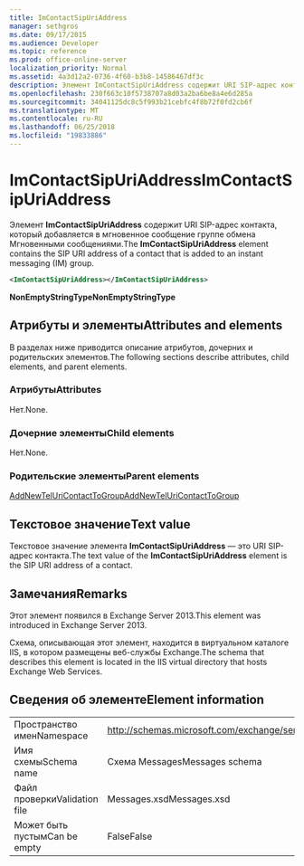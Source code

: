 ```yaml
---
title: ImContactSipUriAddress
manager: sethgros
ms.date: 09/17/2015
ms.audience: Developer
ms.topic: reference
ms.prod: office-online-server
localization_priority: Normal
ms.assetid: 4a3d12a2-0736-4f60-b3b8-14586467df3c
description: Элемент ImContactSipUriAddress содержит URI SIP-адрес контакта, который добавляется в мгновенное сообщение группе обмена Мгновенными сообщениями.
ms.openlocfilehash: 230f663c10f5738707a8d03a2ba6be8a4e6d285a
ms.sourcegitcommit: 34041125dc8c5f993b21cebfc4f8b72f0fd2cb6f
ms.translationtype: MT
ms.contentlocale: ru-RU
ms.lasthandoff: 06/25/2018
ms.locfileid: "19833886"
---
```

# <a name="imcontactsipuriaddress"></a><span data-ttu-id="ba55b-103">ImContactSipUriAddress</span><span class="sxs-lookup"><span data-stu-id="ba55b-103">ImContactSipUriAddress</span></span>

<span data-ttu-id="ba55b-104">Элемент **ImContactSipUriAddress** содержит URI SIP-адрес контакта, который добавляется в мгновенное сообщение группе обмена Мгновенными сообщениями.</span><span class="sxs-lookup"><span data-stu-id="ba55b-104">The **ImContactSipUriAddress** element contains the SIP URI address of a contact that is added to an instant messaging (IM) group.</span></span> 
  
```XML
<ImContactSipUriAddress></ImContactSipUriAddress>
```

 <span data-ttu-id="ba55b-105">**NonEmptyStringType**</span><span class="sxs-lookup"><span data-stu-id="ba55b-105">**NonEmptyStringType**</span></span>
## <a name="attributes-and-elements"></a><span data-ttu-id="ba55b-106">Атрибуты и элементы</span><span class="sxs-lookup"><span data-stu-id="ba55b-106">Attributes and elements</span></span>

<span data-ttu-id="ba55b-107">В разделах ниже приводится описание атрибутов, дочерних и родительских элементов.</span><span class="sxs-lookup"><span data-stu-id="ba55b-107">The following sections describe attributes, child elements, and parent elements.</span></span>
  
### <a name="attributes"></a><span data-ttu-id="ba55b-108">Атрибуты</span><span class="sxs-lookup"><span data-stu-id="ba55b-108">Attributes</span></span>

<span data-ttu-id="ba55b-109">Нет.</span><span class="sxs-lookup"><span data-stu-id="ba55b-109">None.</span></span>
  
### <a name="child-elements"></a><span data-ttu-id="ba55b-110">Дочерние элементы</span><span class="sxs-lookup"><span data-stu-id="ba55b-110">Child elements</span></span>

<span data-ttu-id="ba55b-111">Нет.</span><span class="sxs-lookup"><span data-stu-id="ba55b-111">None.</span></span>
  
### <a name="parent-elements"></a><span data-ttu-id="ba55b-112">Родительские элементы</span><span class="sxs-lookup"><span data-stu-id="ba55b-112">Parent elements</span></span>

[<span data-ttu-id="ba55b-113">AddNewTelUriContactToGroup</span><span class="sxs-lookup"><span data-stu-id="ba55b-113">AddNewTelUriContactToGroup</span></span>](addnewteluricontacttogroup.md)
  
## <a name="text-value"></a><span data-ttu-id="ba55b-114">Текстовое значение</span><span class="sxs-lookup"><span data-stu-id="ba55b-114">Text value</span></span>

<span data-ttu-id="ba55b-115">Текстовое значение элемента **ImContactSipUriAddress** — это URI SIP-адрес контакта.</span><span class="sxs-lookup"><span data-stu-id="ba55b-115">The text value of the **ImContactSipUriAddress** element is the SIP URI address of a contact.</span></span> 
  
## <a name="remarks"></a><span data-ttu-id="ba55b-116">Замечания</span><span class="sxs-lookup"><span data-stu-id="ba55b-116">Remarks</span></span>

<span data-ttu-id="ba55b-117">Этот элемент появился в Exchange Server 2013.</span><span class="sxs-lookup"><span data-stu-id="ba55b-117">This element was introduced in Exchange Server 2013.</span></span>
  
<span data-ttu-id="ba55b-118">Схема, описывающая этот элемент, находится в виртуальном каталоге IIS, в котором размещены веб-службы Exchange.</span><span class="sxs-lookup"><span data-stu-id="ba55b-118">The schema that describes this element is located in the IIS virtual directory that hosts Exchange Web Services.</span></span>
  
## <a name="element-information"></a><span data-ttu-id="ba55b-119">Сведения об элементе</span><span class="sxs-lookup"><span data-stu-id="ba55b-119">Element information</span></span>

|||
|:-----|:-----|
|<span data-ttu-id="ba55b-120">Пространство имен</span><span class="sxs-lookup"><span data-stu-id="ba55b-120">Namespace</span></span>  <br/> |http://schemas.microsoft.com/exchange/services/2006/messages  <br/> |
|<span data-ttu-id="ba55b-121">Имя схемы</span><span class="sxs-lookup"><span data-stu-id="ba55b-121">Schema name</span></span>  <br/> |<span data-ttu-id="ba55b-122">Схема Messages</span><span class="sxs-lookup"><span data-stu-id="ba55b-122">Messages schema</span></span>  <br/> |
|<span data-ttu-id="ba55b-123">Файл проверки</span><span class="sxs-lookup"><span data-stu-id="ba55b-123">Validation file</span></span>  <br/> |<span data-ttu-id="ba55b-124">Messages.xsd</span><span class="sxs-lookup"><span data-stu-id="ba55b-124">Messages.xsd</span></span>  <br/> |
|<span data-ttu-id="ba55b-125">Может быть пустым</span><span class="sxs-lookup"><span data-stu-id="ba55b-125">Can be empty</span></span>  <br/> |<span data-ttu-id="ba55b-126">False</span><span class="sxs-lookup"><span data-stu-id="ba55b-126">False</span></span>  <br/> |
   

